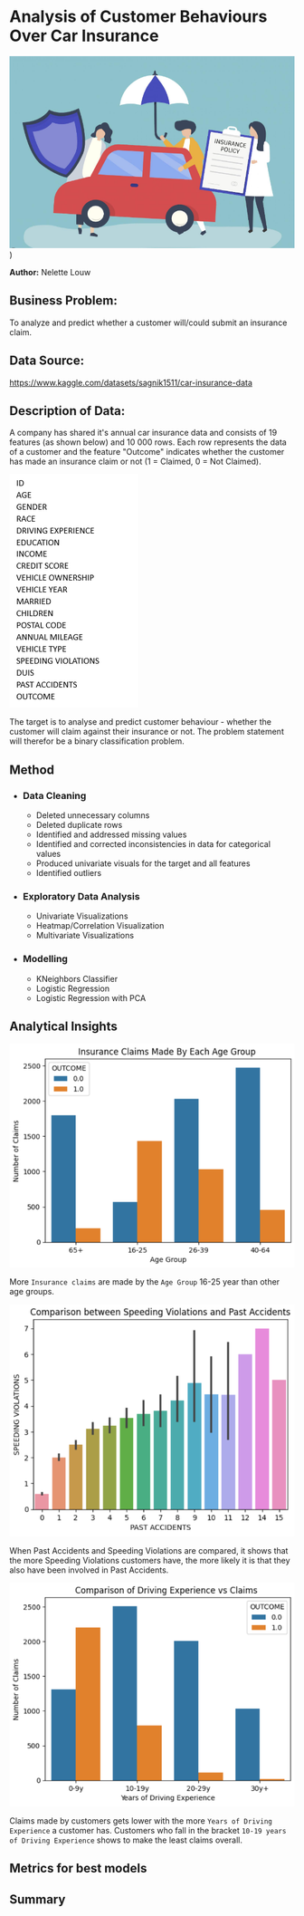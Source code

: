 # **Analysis of Customer Behaviours Over Car Insurance**
![ReadMe Image](https://github.com/nelettelouw/Car-Insurance/blob/main/Car%20Insurance%20Image.PNG))

**Author:** Nelette Louw
## **Business Problem:**
To analyze and predict whether a customer will/could submit an insurance claim.

## **Data Source:**
https://www.kaggle.com/datasets/sagnik1511/car-insurance-data

## **Description of Data:**
A company has shared it's annual car insurance data and consists of 19 features (as shown below) and 10 000 rows.
Each row represents the data of a customer and the feature "Outcome" indicates whether the customer has made an insurance claim or not (1 = Claimed, 0 = Not Claimed).

![ReadMe Image](https://github.com/nelettelouw/Car-Insurance/blob/main/Car%20Insurance%20Data%20Components.PNG)

The target is to analyse and predict customer behaviour - whether the customer will claim against their insurance or not. The problem statement will therefor be a binary classification problem.

## **Method**

- ### **Data Cleaning**
  - Deleted unnecessary columns
  - Deleted duplicate rows
  - Identified and addressed missing values
  - Identified and corrected inconsistencies in data for categorical values
  - Produced univariate visuals for the target and all features
  - Identified outliers
 
- ### **Exploratory Data Analysis**
    - Univariate Visualizations
    - Heatmap/Correlation Visualization
    - Multivariate Visualizations

- ### **Modelling**
    - KNeighbors Classifier
    - Logistic Regression
    - Logistic Regression with PCA

## **Analytical Insights**
![ReadMe Image](https://github.com/nelettelouw/Car-Insurance/blob/main/Insurance%20Claims%20(Age%20Group).PNG)

More ```Insurance claims``` are made by the ```Age Group``` 16-25 year than other age groups.

![ReadMe Image](https://github.com/nelettelouw/Car-Insurance/blob/main/Past%20Accidents.PNG)

When Past Accidents and Speeding Violations are compared, it shows that the more Speeding Violations customers have, the more likely it is that they also have been involved in Past Accidents.

![ReadMe Image](https://github.com/nelettelouw/Car-Insurance/blob/main/Driving%20Experience.PNG)

Claims made by customers gets lower with the more ```Years of Driving Experience``` a customer has. Customers who fall in the bracket ```10-19 years of Driving Experience``` shows to make the least claims overall.

## **Metrics for best models**


## **Summary**
